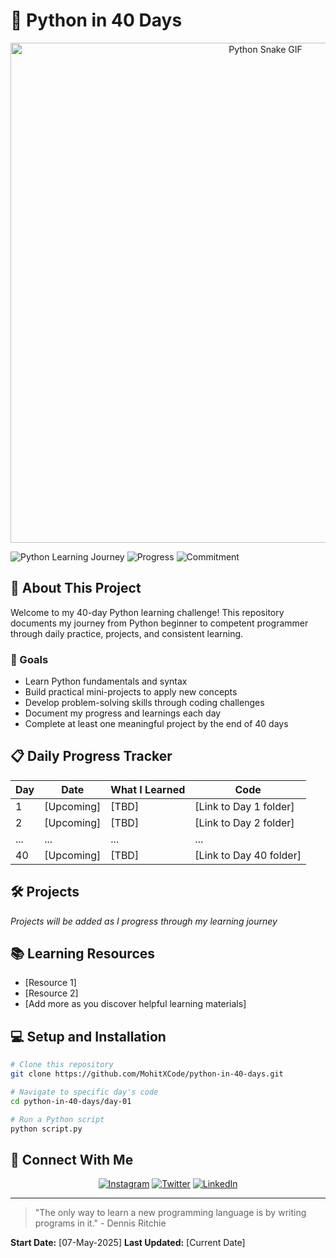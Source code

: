 # 🐍 Python in 40 Days

<p align="center">
  <img src="https://media1.giphy.com/media/v1.Y2lkPTc5MGI3NjExc3VjaHk1dmNuYnExcTV6dHB4N3JsbDMxNjB6OHdvdng1azR0cG5mcCZlcD12MV9pbnRlcm5hbF9naWZfYnlfaWQmY3Q9Zw/N18YztwmJDqNazwwn2/giphy.gif" alt="Python Snake GIF" width="800">
</p>

![Python Learning Journey](https://img.shields.io/badge/Learning-Python-yellow?style=for-the-badge&logo=python)
![Progress](https://img.shields.io/badge/Progress-Day%201-blue?style=for-the-badge)
![Commitment](https://img.shields.io/badge/Commitment-40%20Days-green?style=for-the-badge)

## 🚀 About This Project

Welcome to my 40-day Python learning challenge! This repository documents my journey from Python beginner to competent programmer through daily practice, projects, and consistent learning.

### 🎯 Goals

- Learn Python fundamentals and syntax
- Build practical mini-projects to apply new concepts
- Develop problem-solving skills through coding challenges
- Document my progress and learnings each day
- Complete at least one meaningful project by the end of 40 days

## 📋 Daily Progress Tracker

| Day | Date | What I Learned | Code |
|-----|------|----------------|------|
| 1 | [Upcoming] | [TBD] | [Link to Day 1 folder] |
| 2 | [Upcoming] | [TBD] | [Link to Day 2 folder] |
| ... | ... | ... | ... |
| 40 | [Upcoming] | [TBD] | [Link to Day 40 folder] |

## 🛠️ Projects

*Projects will be added as I progress through my learning journey*

## 📚 Learning Resources

- [Resource 1]
- [Resource 2]
- [Add more as you discover helpful learning materials]

## 💻 Setup and Installation

```bash
# Clone this repository
git clone https://github.com/MohitXCode/python-in-40-days.git

# Navigate to specific day's code
cd python-in-40-days/day-01

# Run a Python script
python script.py
```


## 🤝 Connect With Me

<p align="center">
  <a href="https://www.instagram.com/mohitxcode.io/" target="_blank"><img src="https://img.shields.io/badge/Instagram-%23E4405F.svg?&style=for-the-badge&logo=instagram&logoColor=white" alt="Instagram"></a>
  <a href="https://x.com/MohitxCode" target="_blank"><img src="https://img.shields.io/badge/Twitter-%231DA1F2.svg?&style=for-the-badge&logo=twitter&logoColor=white" alt="Twitter"></a>
  <a href="https://www.linkedin.com/in/mohitxcode/" target="_blank"><img src="https://img.shields.io/badge/LinkedIn-%230077B5.svg?&style=for-the-badge&logo=linkedin&logoColor=white" alt="LinkedIn"></a>
</p>

---

> "The only way to learn a new programming language is by writing programs in it." - Dennis Ritchie

**Start Date:** [07-May-2025]
**Last Updated:** [Current Date]
